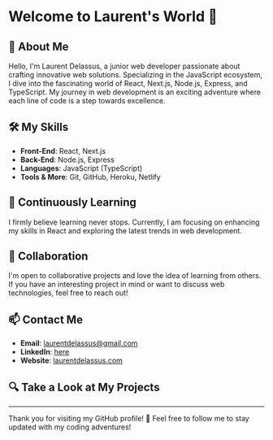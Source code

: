 # Welcome to Laurent's World 🚀

## 🌟 About Me

Hello, I'm Laurent Delassus, a junior web developer passionate about crafting innovative web solutions. Specializing in the JavaScript ecosystem, I dive into the fascinating world of React, Next.js, Node.js, Express, and TypeScript. My journey in web development is an exciting adventure where each line of code is a step towards excellence.

## 🛠️ My Skills

- **Front-End**: React, Next.js
- **Back-End**: Node.js, Express
- **Languages**: JavaScript (TypeScript)
- **Tools & More**: Git, GitHub, Heroku, Netlify

## 🌱 Continuously Learning

I firmly believe learning never stops. Currently, I am focusing on enhancing my skills in React and exploring the latest trends in web development.

## 🤝 Collaboration

I'm open to collaborative projects and love the idea of learning from others. If you have an interesting project in mind or want to discuss web technologies, feel free to reach out!

## 📫 Contact Me

- **Email**: laurentdelassus@gmail.com
- **LinkedIn**: [here](https://www.linkedin.com/in/laurent-delassus-6b736b293/)
- **Website**: [laurentdelassus.com](https://www.laurentdelassus.com/)

## 🔍 Take a Look at My Projects



---

Thank you for visiting my GitHub profile! 🌟 Feel free to follow me to stay updated with my coding adventures!

